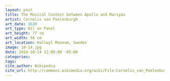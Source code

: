 ```yaml
---
layout: post
title: The Musical Contest between Apollo and Marsyas
artist: Cornelis van Poelenburgh
art_date: 1630
art_type: Oil on Panel
art_height: 77 cm
art_width: 56 cm
art_location: Hallwyl Museum, Sweden
image: 10-14.jpg
date: 2016-10-14 12:00:00 -05:00
categories:
tags:
cite_author: Wikipedia
cite_url: http://commons.wikimedia.org/wiki/File:Cornelis_van_Poelenburgh_-_The_Musical_Contest_between_Apollo_and_Marsyas_-_Google_Art_Project.jpg
---
```

